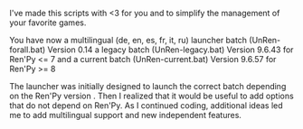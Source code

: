 I've made this scripts with <3 for you and to simplify the management of your favorite games.

You have now a multilingual (de, en, es, fr, it, ru) launcher batch (UnRen-forall.bat) Version 0.14
a legacy batch (UnRen-legacy.bat) Version 9.6.43 for Ren'Py <= 7
and a current batch (UnRen-current.bat) Version 9.6.57 for Ren'Py >= 8

The launcher was initially designed to launch the correct batch depending on the Ren'Py version .
Then I realized that it would be useful to add options that do not depend on Ren'Py.
As I continued coding, additional ideas led me to add multilingual support and new independent features.
